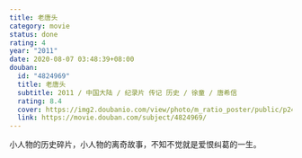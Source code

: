 ```yaml
---
title: 老唐头
category: movie
status: done
rating: 4
year: "2011"
date: 2020-08-07 03:48:39+08:00
douban:
  id: "4824969"
  title: 老唐头
  subtitle: 2011 / 中国大陆 / 纪录片 传记 历史 / 徐童 / 唐希信
  rating: 8.4
  cover: https://img2.doubanio.com/view/photo/m_ratio_poster/public/p2460545883.jpg
  link: https://movie.douban.com/subject/4824969/
---
```


小人物的历史碎片，小人物的离奇故事，不知不觉就是爱恨纠葛的一生。
